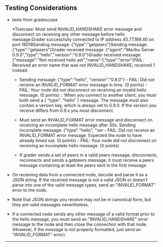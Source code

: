 
## Testing Considerations
- tests from gradescope
    
    *Testcase: Must send INVALID_HANDSHAKE error message and disconnect on receiving any other message before hello message.Grader successfully connected to IP address 45.77.189.40 on port 18018Sending message: {"type":"getpeers"}Sending message: {"type":"getpeers"}Grader received message: {"agent":"Maribu Server 0.9.0","type":"hello","version":"0.9.0"}Grader received message: {"message":"Not received hello yet","name":1,"type":"error"}FAIL: Received an error name that was not INVALID_HANDSHAKE, received 1 instead.
    
    
    * Sending message: {"type":"hello", "version":"0.8.0"} - FAIL: Did not receive an INVALID_FORMAT error message in time. (0 points) - FAIL: Your node did not disconnect on receiving an invalid hello message. (0 points)
    :: When you connect to another client, you must both send a { "type": "hello" } message. The message must also contain a version key, which is always set to 0.9.0. If the version you receive differs from 0.9.x you must disconnect. 
    
    * Must send an INVALID_FORMAT error message and disconnect on receiving an incomplete hello message after 30s. Sending incomplete message: {"type":"hello", "ver - FAIL: Did not receive an INVALID_FORMAT error message. Expected the node to have already timed out. (0 points) - FAIL: Your node did not disconnect on receiving an incomplete hello message. (0 points)

    * If grader sends a set of peers in a valid peers message, disconnects, reconnects and sends a getpeers message, it must receive a peers message containing at least the peers sent in the first message.



- On receiving data from a connected node, decode and parse it as a JSON string. If
the received message is not a valid JSON or doesn’t parse into one of the valid message types, send an "INVALID_FORMAT" error to the node.

- Note that JSON strings you receive may not be in canonical form, but they are valid messages nevertheless.

- If a connected node sends any other message of a valid format prior to the hello message, you must send an "INVALID_HANDSHAKE" error message to the node and then close the connection with that node. (However, if the message is not properly formatted, just send an "INVALID_FORMAT" error).

----------------------------
